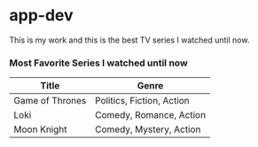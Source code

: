 # app-dev
This is my work and this is the best TV series I watched until now.
### Most Favorite Series I watched until now
| Title | Genre |
| ----------- | ----------- |
| Game of Thrones | Politics, Fiction, Action |
| Loki | Comedy, Romance, Action |
| Moon Knight | Comedy, Mystery, Action |
